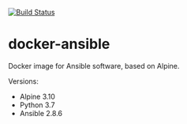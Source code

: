 [![Build Status](https://travis-ci.com/justdoit176/docker-ansible.svg?branch=master)](https://travis-ci.com/justdoit176/docker-ansible)
# docker-ansible
Docker image for Ansible software, based on Alpine.

Versions:
- Alpine 3.10
- Python 3.7
- Ansible 2.8.6
